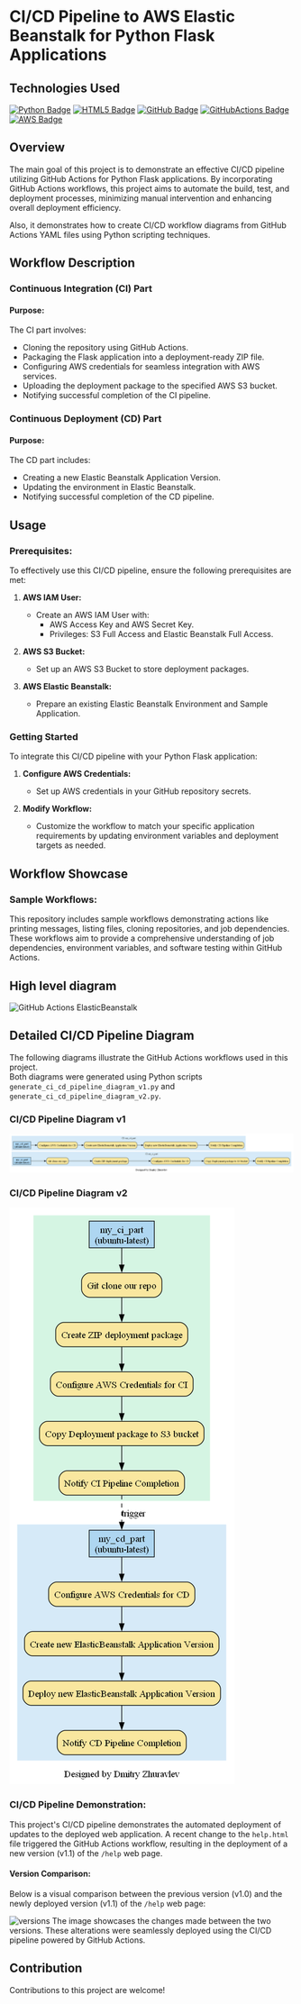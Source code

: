 # CI/CD Pipeline to AWS Elastic Beanstalk for Python Flask Applications


## Technologies Used

[![Python Badge](https://img.shields.io/badge/Python-3776AB?style=for-the-badge&logo=python&logoColor=white)](#) [![HTML5 Badge](https://img.shields.io/badge/HTML5-E34F26?style=for-the-badge&logo=html5&logoColor=white)](./index.html) [![GitHub Badge](https://img.shields.io/badge/GitHub-181717?style=for-the-badge&logo=github&logoColor=white)](#) [![GitHubActions Badge](https://img.shields.io/badge/GitHub_Actions-2088FF?style=for-the-badge&logo=github-actions&logoColor=white)](./.github/workflows/docker-image.yml) [![AWS Badge](https://img.shields.io/badge/AWS-FF9900?style=for-the-badge&logo=amazon-aws&logoColor=white)](#)

## Overview

The main goal of this project is to demonstrate an effective CI/CD pipeline utilizing GitHub Actions for Python Flask applications. By incorporating GitHub Actions workflows, this project aims to automate the build, test, and deployment processes, minimizing manual intervention and enhancing overall deployment efficiency.

Also, it demonstrates how to create CI/CD workflow diagrams from GitHub Actions YAML files using Python scripting techniques.

## Workflow Description

### Continuous Integration (CI) Part

#### Purpose:

The CI part involves:

- Cloning the repository using GitHub Actions.
- Packaging the Flask application into a deployment-ready ZIP file.
- Configuring AWS credentials for seamless integration with AWS services.
- Uploading the deployment package to the specified AWS S3 bucket.
- Notifying successful completion of the CI pipeline.

### Continuous Deployment (CD) Part

#### Purpose:

The CD part includes:

- Creating a new Elastic Beanstalk Application Version.
- Updating the environment in Elastic Beanstalk.
- Notifying successful completion of the CD pipeline.

## Usage


### Prerequisites:

To effectively use this CI/CD pipeline, ensure the following prerequisites are met:

1. **AWS IAM User:**
   - Create an AWS IAM User with:
     - AWS Access Key and AWS Secret Key.
     - Privileges: S3 Full Access and Elastic Beanstalk Full Access.

2. **AWS S3 Bucket:**
   - Set up an AWS S3 Bucket to store deployment packages.

3. **AWS Elastic Beanstalk:**
   - Prepare an existing Elastic Beanstalk Environment and Sample Application.

### Getting Started

To integrate this CI/CD pipeline with your Python Flask application:

1. **Configure AWS Credentials:**
   - Set up AWS credentials in your GitHub repository secrets.

2. **Modify Workflow:**
   - Customize the workflow to match your specific application requirements by updating environment variables and deployment targets as needed.

## Workflow Showcase

### Sample Workflows:

This repository includes sample workflows demonstrating  actions like printing messages, listing files, cloning repositories, and job dependencies. These workflows aim to provide a comprehensive understanding of job dependencies, environment variables, and software testing within GitHub Actions.


## High level diagram

![GitHub Actions ElasticBeanstalk](https://github.com/DimitryZH/CI-CD-pipeline-GitHubActions-AWS-Beanstalk/assets/146372946/025645ba-8e77-482a-b291-007449881c62)


## Detailed CI/CD Pipeline Diagram

The following diagrams illustrate the GitHub Actions workflows used in this project.  
Both diagrams were generated using Python scripts `generate_ci_cd_pipeline_diagram_v1.py` and `generate_ci_cd_pipeline_diagram_v2.py`.

### CI/CD Pipeline Diagram v1
![CI/CD Pipeline Diagram v1](ci_cd_pipeline_diagram_v1.png)

### CI/CD Pipeline Diagram v2
![CI/CD Pipeline Diagram v2](ci_cd_pipeline_diagram_v2.png)

### CI/CD Pipeline Demonstration:

This project's CI/CD pipeline demonstrates the automated deployment of updates to the deployed web application. A recent change to the `help.html` file triggered the GitHub Actions workflow, resulting in the deployment of a new version (v1.1) of the `/help` web page.

#### Version Comparison:

Below is a visual comparison between the previous version (v1.0) and the newly deployed version (v1.1) of the `/help` web page:

![versions](https://github.com/DimitryZH/CI-CD-pipeline-GitHubActions-AWS-Beanstalk/assets/146372946/4b39b86f-ed21-457e-a971-95528947084a)
The image showcases the changes made between the two versions. These alterations were seamlessly deployed using the CI/CD pipeline powered by GitHub Actions.

## Contribution

Contributions to this project are welcome! 



